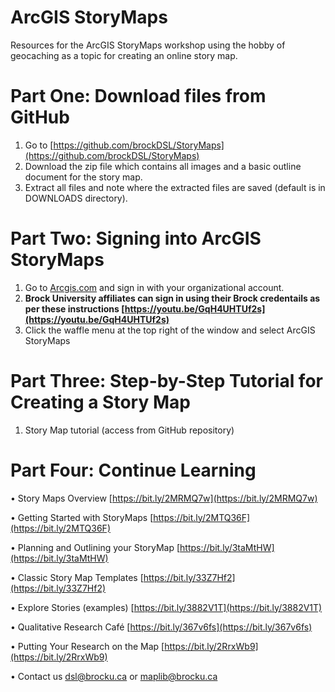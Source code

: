 # ArcGIS StoryMaps
Resources for the ArcGIS StoryMaps workshop using the hobby of geocaching as a topic for creating an online story map.

# Part One: Download files from GitHub
1.	Go to [https://github.com/brockDSL/StoryMaps](https://github.com/brockDSL/StoryMaps) 
2.	Download the zip file which contains all images and a basic outline document for the story map.
3.	Extract all files and note where the extracted files are saved (default is in DOWNLOADS directory).

# Part Two: Signing into ArcGIS StoryMaps
1.	Go to [Arcgis.com](Arcgis.com) and sign in with your organizational account.  
2.	**Brock University affiliates can sign in using their Brock credentails as per these instructions [https://youtu.be/GqH4UHTUf2s](https://youtu.be/GqH4UHTUf2s)**  
3.	Click the waffle menu at the top right of the window and select ArcGIS StoryMaps 

# Part Three: Step-by-Step Tutorial for Creating a Story Map
1.	Story Map tutorial (access from GitHub repository)

# Part Four: Continue Learning

•	Story Maps Overview [https://bit.ly/2MRMQ7w](https://bit.ly/2MRMQ7w) 

•	Getting Started with StoryMaps [https://bit.ly/2MTQ36F](https://bit.ly/2MTQ36F) 

•	Planning and Outlining your StoryMap [https://bit.ly/3taMtHW](https://bit.ly/3taMtHW)

•	Classic Story Map Templates [https://bit.ly/33Z7Hf2](https://bit.ly/33Z7Hf2)

•	Explore Stories (examples) [https://bit.ly/3882V1T](https://bit.ly/3882V1T)

•	Qualitative Research Café [https://bit.ly/367v6fs](https://bit.ly/367v6fs) 

•	Putting Your Research on the Map [https://bit.ly/2RrxWb9](https://bit.ly/2RrxWb9)

•	Contact us [dsl@brocku.ca](dsl@brocku.ca) or [maplib@brocku.ca](maplib@brocku.ca)  
